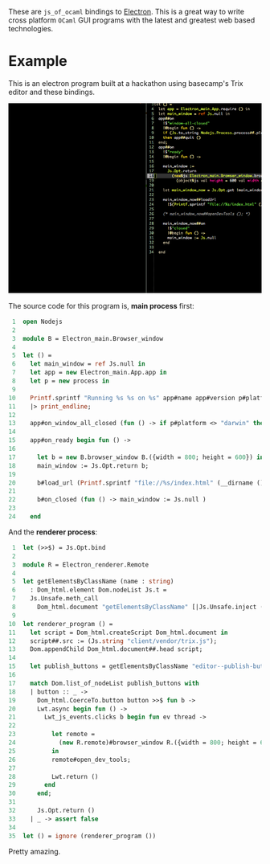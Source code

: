 These are `js_of_ocaml` bindings to [Electron](https://github.com/atom/electron). This is a great way to
write cross platform `OCaml` GUI programs with the latest and greatest
web based technologies.

# Example

This is an electron program built at a hackathon using basecamp's Trix
editor and these bindings.

![img](./electron_working.gif)

The source code for this program is, **main process** first:

```ocaml
 1  open Nodejs
 2  
 3  module B = Electron_main.Browser_window
 4  
 5  let () =
 6    let main_window = ref Js.null in
 7    let app = new Electron_main.App.app in
 8    let p = new process in
 9  
10    Printf.sprintf "Running %s %s on %s" app#name app#version p#platform
11    |> print_endline;
12  
13    app#on_window_all_closed (fun () -> if p#platform <> "darwin" then app#quit);
14  
15    app#on_ready begin fun () ->
16  
17      let b = new B.browser_window B.({width = 800; height = 600}) in
18      main_window := Js.Opt.return b;
19  
20      b#load_url (Printf.sprintf "file://%s/index.html" (__dirname ()));
21  
22      b#on_closed (fun () -> main_window := Js.null )
23  
24    end
```

And the **renderer process**:

```ocaml
 1  let (>>$) = Js.Opt.bind
 2  
 3  module R = Electron_renderer.Remote
 4  
 5  let getElementsByClassName (name : string)
 6    : Dom_html.element Dom.nodeList Js.t =
 7    Js.Unsafe.meth_call
 8      Dom_html.document "getElementsByClassName" [|Js.Unsafe.inject (Js.string name)|]
 9  
10  let renderer_program () =
11    let script = Dom_html.createScript Dom_html.document in
12    script##.src := (Js.string "client/vendor/trix.js");
13    Dom.appendChild Dom_html.document##.head script;
14  
15    let publish_buttons = getElementsByClassName "editor--publish-button" in
16  
17    match Dom.list_of_nodeList publish_buttons with
18    | button :: _ ->
19      Dom_html.CoerceTo.button button >>$ fun b ->
20      Lwt.async begin fun () ->
21        Lwt_js_events.clicks b begin fun ev thread ->
22  
23          let remote =
24            (new R.remote)#browser_window R.({width = 800; height = 600})
25          in
26          remote#open_dev_tools;
27  
28          Lwt.return ()
29        end
30      end;
31  
32      Js.Opt.return ()
33    | _ -> assert false
34  
35  let () = ignore (renderer_program ())
```

Pretty amazing.
